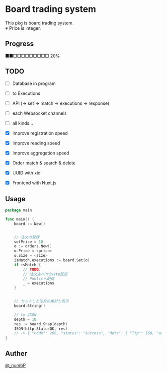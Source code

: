 # Board trading system
This pkg is board trading system.  
※ Price is integer.

## Progress
■■□□□□□□□□□ 20%  

## TODO
- [ ] Database in program
- [ ] to Executions
- [ ] API (-> set -> match -> executions -> response)
- [ ] each Websocket channels
- [ ] all kinds...


- [x] Improve registration speed  
- [x] Improve reading speed
- [x] Improve aggregation speed
- [x] Order match & search & delete
- [x] UUID with xid
- [x] Frontend with Nuxt.js

## Usage
``` go
package main

func main() {
    board := New()


    // 注文の登録
    setPrice = 10
    o := orders.New()
    o.Price = <price>
    o.Size = <size>
    isMatch,executions := board.Set(o)
    if isMatch {
        // TODO:
        // 注文主へPrivate配信
        // Publicへ配信
        _ = executions
    }


    // セットした注文の集計と表示
    board.String()

    // to JSON
    depth = 10
    res := board.Snap(depth)
    JSON(http.StatusOK, res)
    // -> { "code": 200, "status": "success", "data": { "ltp": 150, "asks": [ { "price": 201, "size": 20 }, { "price": 150, "size": 20 } ], "bids": [ { "price": 150, "size": 20 }, { "price": 100, "size": 20 } ], "updated_at": "14:52:58" } }
}

```

## Auther
[@_numbP](https://twitter.com/_numbP)